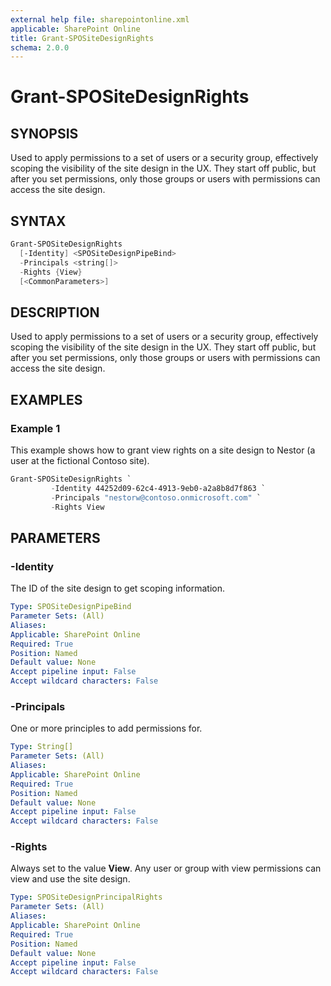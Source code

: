 ```yaml
---
external help file: sharepointonline.xml
applicable: SharePoint Online
title: Grant-SPOSiteDesignRights
schema: 2.0.0
---
```


# Grant-SPOSiteDesignRights

## SYNOPSIS

Used to apply permissions to a set of users or a security group, effectively scoping the visibility of the site design in the UX. They start off public, but after you set permissions, only those groups or users with permissions can access the site design.

## SYNTAX

```powershell
Grant-SPOSiteDesignRights
  [-Identity] <SPOSiteDesignPipeBind>
  -Principals <string[]>
  -Rights {View}
  [<CommonParameters>]
```

## DESCRIPTION

Used to apply permissions to a set of users or a security group, effectively scoping the visibility of the site design in the UX. They start off public, but after you set permissions, only those groups or users with permissions can access the site design.

## EXAMPLES

### Example 1

This example shows how to grant view rights on a site design to Nestor (a user at the fictional Contoso site).

```powershell
Grant-SPOSiteDesignRights `
         -Identity 44252d09-62c4-4913-9eb0-a2a8b8d7f863 `
         -Principals "nestorw@contoso.onmicrosoft.com" `
         -Rights View
```

## PARAMETERS

### -Identity
The ID of the site design to get scoping information.

```yaml
Type: SPOSiteDesignPipeBind
Parameter Sets: (All)
Aliases: 
Applicable: SharePoint Online
Required: True 
Position: Named
Default value: None
Accept pipeline input: False
Accept wildcard characters: False 
```

### -Principals
One or more principles to add permissions for. 

```yaml
Type: String[]
Parameter Sets: (All)
Aliases: 
Applicable: SharePoint Online
Required: True 
Position: Named
Default value: None
Accept pipeline input: False
Accept wildcard characters: False 
```

### -Rights
Always set to the value **View**. Any user or group with view permissions can view and use the site design.

```yaml
Type: SPOSiteDesignPrincipalRights
Parameter Sets: (All)
Aliases: 
Applicable: SharePoint Online
Required: True 
Position: Named
Default value: None
Accept pipeline input: False
Accept wildcard characters: False 
```

